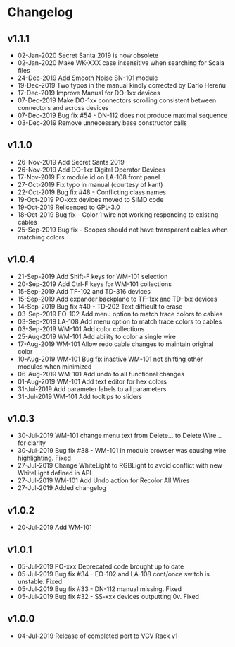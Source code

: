 # Changelog

## v1.1.1
- 02-Jan-2020 Secret Santa 2019 is now obsolete
- 02-Jan-2020 Make WK-XXX case insensitive when searching for Scala files
- 24-Dec-2019 Add Smooth Noise SN-101 module
- 19-Dec-2019 Two typos in the manual kindly corrected by Darío Hereñú
- 17-Dec-2019 Improve Manual for DO-1xx devices
- 07-Dec-2019 Make DO-1xx connectors scrolling consistent between connectors and across devices
- 07-Dec-2019 Bug fix #54 - DN-112 does not produce maximal sequence
- 03-Dec-2019 Remove unnecessary base constructor calls

## v1.1.0
- 26-Nov-2019 Add Secret Santa 2019
- 26-Nov-2019 Add DO-1xx Digital Operator Devices
- 17-Nov-2019 Fix module id on LA-108 front panel
- 27-Oct-2019 Fix typo in manual (courtesy of kant)
- 22-Oct-2019 Bug fix #48 - Conflicting class names
- 19-Oct-2019 PO-xxx devices moved to SIMD code
- 19-Oct-2019 Relicenced to GPL-3.0
- 18-Oct-2019 Bug fix - Color 1 wire not working responding to existing cables
- 25-Sep-2019 Bug fix - Scopes should not have transparent cables when matching colors

## v1.0.4
- 21-Sep-2019 Add Shift-F keys for WM-101 selection
- 20-Sep-2019 Add Ctrl-F keys for WM-101 collections
- 15-Sep-2019 Add TF-102 and TD-316 devices
- 15-Sep-2019 Add expander backplane to TF-1xx and TD-1xx devices
- 14-Sep-2019 Bug fix #40 - TD-202 Text difficult to erase
- 03-Sep-2019 EO-102 Add menu option to match trace colors to cables
- 03-Sep-2019 LA-108 Add menu option to match trace colors to cables
- 03-Sep-2019 WM-101 Add color collections
- 25-Aug-2019 WM-101 Add ability to color a single wire
- 17-Aug-2019 WM-101 Allow redo cable changes to maintain original color
- 10-Aug-2019 WM-101 Bug fix inactive WM-101 not shifting other modules when minimized
- 06-Aug-2019 WM-101 Add undo to all functional changes
- 01-Aug-2019 WM-101 Add text editor for hex colors
- 31-Jul-2019 Add parameter labels to all parameters
- 31-Jul-2019 WM-101 Add tooltips to sliders

## v1.0.3
- 30-Jul-2019 WM-101 change menu text from Delete... to Delete Wire... for clarity
- 30-Jul-2019 Bug fix #38 - WM-101 in module browser was causing wire highlighting. Fixed
- 27-Jul-2019 Change WhiteLight to RGBLight to avoid conflict with new WhiteLight defined in API
- 27-Jul-2019 WM-101 Add Undo action for Recolor All Wires
- 27-Jul-2019 Added changelog

## v1.0.2
- 20-Jul-2019 Add WM-101

## v1.0.1
- 05-Jul-2019 PO-xxx Deprecated code brought up to date 
- 05-Jul-2019 Bug fix #34 - EO-102 and LA-108 cont/once switch is unstable. Fixed
- 05-Jul-2019 Bug fix #33 - DN-112 manual missing. Fixed
- 05-Jul-2019 Bug fix #32 - SS-xxx devices outputting 0v. Fixed

## v1.0.0
- 04-Jul-2019 Release of completed port to VCV Rack v1

